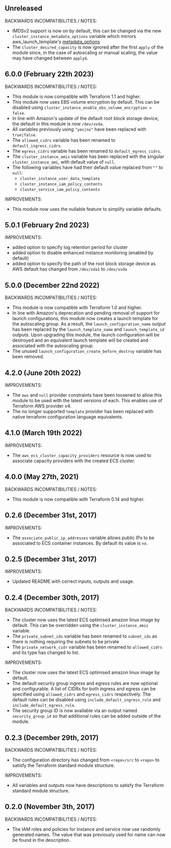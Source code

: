 ## Unreleased

BACKWARDS INCOMPATIBILITIES / NOTES:


* IMDSv2 support is now on by default, this can be changed via the new
  `cluster_instance_metadata_options` variable which mirrors 
  aws_launch_template's [metadata_options](https://registry.terraform.io/providers/hashicorp/aws/latest/docs/resources/launch_template#metadata-options)
* The `cluster_desired_capacity` is now ignored after the first `apply` of the
  module since, in the case of autoscaling or manual scaling, the value may have
  changed between `apply`s.

## 6.0.0 (February 22th 2023)

BACKWARDS INCOMPATIBILITIES / NOTES:

* This module is now compatible with Terraform 1.1 and higher.
* This module now uses EBS volume encryption by default. This can be disabled
  using `cluster_instance_enable_ebs_volume_encryption = false`.
* In line with Amazon's update of the default root block storage device, the 
  default in this module is now `/dev/xvda`.
* All variables previously using `"yes|no"` have been replaced with
  `true|false`.
* The `allowed_cidrs` variable has been renamed to `default_ingress_cidrs`.
* The `egress_cidrs` variable has been renamed to `default_egress_cidrs`.
* The `cluster_instance_amis` variable has been replaced with the singular
  `cluster_instance_ami`, with default value of `null`.
* The following variables have had their default value replaced from `""` to
  `null`:
  - `cluster_instance_user_data_template`
  - `cluster_instance_iam_policy_contents`
  - `cluster_service_iam_policy_contents`

IMPROVEMENTS:

* This module now uses the nullable feature to simplify variable defaults.

## 5.0.1 (February 2nd 2023)

IMPROVEMENTS:

* added option to specify log retention period for cluster
* added option to disable enhanced instance monitoring (enabled by default)
* added option to specify the path of the root block storage device as AWS
  default has changed from `/dev/sda1` to `/dev/xvda`

## 5.0.0 (December 22nd 2022)

BACKWARDS INCOMPATIBILITIES / NOTES:

* This module is now compatible with Terraform 1.0 and higher.
* In line with Amazon's deprecation and pending removal of support for launch
  configurations, this module now creates a launch template for the autoscaling
  group. As a result, the `launch_configuration_name` output has been replaced
  by the `launch_template_name` and `launch_template_id` outputs. Upon upgrading
  this module, the launch configuration will be destroyed and an equivalent
  launch template will be created and associated with the autoscaling group.
* The unused `launch_configuration_create_before_destroy` variable has been
  removed.

## 4.2.0 (June 20th 2022)

IMPROVEMENTS:

* The `aws` and `null` provider constraints have been loosened to allow this
  module to be used with the latest versions of each. This enables use of
  Terraform AWS provider v4.
* The no longer supported `template` provider has been replaced with native
  terraform configuration language equivalents.

## 4.1.0 (March 19th 2022)

IMPROVEMENTS:

* The `aws_ecs_cluster_capacity_providers` resource is now used to associate
  capacity providers with the created ECS cluster.

## 4.0.0 (May 27th, 2021)

BACKWARDS INCOMPATIBILITIES / NOTES:

* This module is now compatible with Terraform 0.14 and higher.

## 0.2.6 (December 31st, 2017)

IMPROVEMENTS:

* The `associate_public_ip_addresses` variable allows public IPs to be
  associated to ECS container instances. By default its value is `no`.

## 0.2.5 (December 31st, 2017)

IMPROVEMENTS:

* Updated README with correct inputs, outputs and usage.

## 0.2.4 (December 30th, 2017)

BACKWARDS INCOMPATIBILITIES / NOTES:

* The cluster now uses the latest ECS optimised amazon linux image by default.
  This can be overridden using the `cluster_instance_amis` variable.
* The `private_subnet_ids` variable has been renamed to `subnet_ids` as there
  is nothing requiring the subnets to be private
* The `private_network_cidr` variable has been renamed to `allowed_cidrs` and
  its type has changed to list.

IMPROVEMENTS:

* The cluster now uses the latest ECS optimised amazon linux image by default.
* The default security group ingress and egress rules are now optional and
  configurable. A list of CIDRs for both ingress and egress can be specified
  using `allowed_cidrs` and `egress_cidrs` respectively. The default rules
  can be disabled using `include_default_ingress_rule` and
  `include_default_egress_rule`.
* The security group ID is now available via an output named
  `security_group_id` so that additional rules can be added outside of the
  module.

## 0.2.3 (December 29th, 2017)

BACKWARDS INCOMPATIBILITIES / NOTES:

* The configuration directory has changed from `<repo>/src` to `<repo>` to
  satisfy the Terraform standard module structure.

IMPROVEMENTS:

* All variables and outputs now have descriptions to satisfy the Terraform
  standard module structure.

## 0.2.0 (November 3th, 2017)

BACKWARDS INCOMPATIBILITIES / NOTES:

* The IAM roles and policies for instance and service now use randomly
  generated names. The value that was previously used for name can now be found
  in the description.
